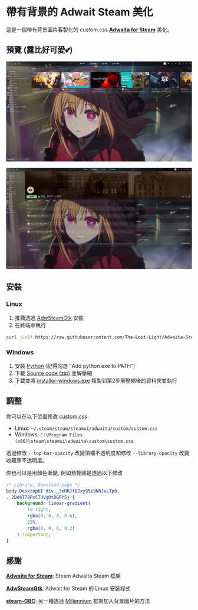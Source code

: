 # 帶有背景的 Adwait Steam 美化
這是一個帶有背景圖片客製化的 custom.css **[Adwaita for Steam]** 美化。

## 預覽 (露比好可愛💕)
![Library]

![Game]

## 安裝
### Linux
1. 推薦透過 [AdwSteamGtk] 安裝
2. 在終端中執行
``` sh
curl -LsSf https://raw.githubusercontent.com/The-Lost-Light/Adwaita-Steam-Wallpaper/refs/heads/main/install.sh | sh -s /path/to/image
```
### Windows
1. 安裝 [Python] (記得勾選 "Add python.exe to PATH")
2. 下載 [Source code (zip)] 並解壓縮
3. 下載並將 [installer-windows.exe] 複製到第2步解壓縮後的資料夾並執行

## 調整
你可以在以下位置修改 [custom.css]
- Linux: `~/.steam/steam/steamui/adwaita/custom/custom.css`
- Windows: `C:\Program Files (x86)\steam\steamui\adwaita\custom\custom.css`

透過修改 `--top-bar-opacity` 改變頂欄不透明度和修改 `--library-opacity` 改變收藏庫不透明度。

你也可以是用顏色漸變, 例如預覽圖是透過以下修改
```css
/* Library, Download page */
body.DesktopUI div._3xRRJfD2xy95i9NhJxLTp0,
._2Dd4T78PcCTUVgOtDGFY5j {
	background: linear-gradient(
		to right,
		rgba(0, 0, 0, 0.6),
		25%,
		rgba(0, 0, 0, 0.2)
	) !important;
}
```

## 感謝
**[Adwaita for Steam]**: Steam Adwaita Steam 框架

**[AdwSteamGtk]**: Adwait for Steam 的 Linux 安裝程式

**[steam-GBC]**: 另一種透過 [Millennium] 框架加入背景圖片的方法


[Library]: screenshots/Library.png
[Game]: screenshots/Game.png

[Python]: https://www.python.org/downloads/
[Source code (zip)]: https://github.com/tkashkin/Adwaita-for-Steam/releases/latest
[installer-windows.exe]: https://github.com/The-Lost-Light/Adwaita-Steam-Wallpaper/releases/latest

[custom.css]: custom.css

[Adwaita for Steam]: https://github.com/tkashkin/Adwaita-for-Steam?tab=readme-ov-file
[AdwSteamGtk]: https://github.com/Foldex/AdwSteamGtk
[steam-GBC]: https://github.com/YCZ01111/steam-GBC
[Millennium]: https://github.com/SteamClientHomebrew/Millennium
